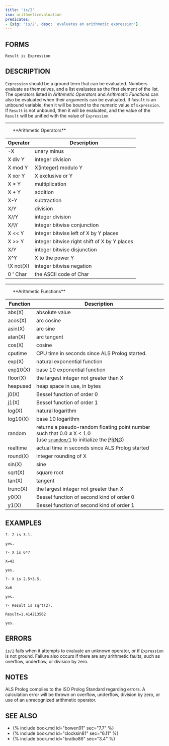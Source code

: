 ```yaml
---
title: 'is/2'
iso: arithmeticevaluation
predicates:
- {sig: 'is/2', desc: 'evaluates an arithmetic expression'}
---
```


## FORMS
```
Result is Expression
```
## DESCRIPTION

`Expression` should be a ground term that can be evaluated. Numbers evaluate as themselves, and a list evaluates as the first element of the list. The operators listed in _Arithmetic Operators_ and
_Arithmetic Functions_ can also be evaluated when their arguments can be evaluated. If `Result` is an unbound variable, then it will be bound to the numeric value of `Expression`. If `Result` is not unbound, then it will be evaluated, and the value of the `Result` will be unified with the value of `Expression`.




<hr>
&nbsp;&nbsp;&nbsp;&nbsp;&nbsp;&nbsp;**Arithmetic Operators**

|Operator|Description|
|---------|------------|
| -X | unary minus | 
| X div Y | integer division | 
| X mod Y | X(integer) modulo Y | 
| X xor Y | X exclusive or Y | 
| X * Y | multiplication | 
| X + Y | addition | 
| X-Y | subtraction | 
| X/Y | division | 
| X//Y | integer division | 
| X/\Y | integer bitwise conjunction | 
| X << Y | integer bitwise left of X by Y places | 
| X >> Y | integer bitwise right shift of X by Y places | 
| X\/Y | integer bitwise disjunction | 
| X^Y | X to the power Y | 
| \X not(X) | integer bitwise negation | 
| 0 ' Char | the ASCII code of Char | 



<hr>
&nbsp;&nbsp;&nbsp;&nbsp;&nbsp;&nbsp;**Arithmetic Functions**

|Function|Description|
|---------|------------|
| abs(X) | absolute value | 
| acos(X) | arc cosine | 
| asin(X) | arc sine | 
| atan(X) | arc tangent | 
| cos(X) | cosine | 
| cputime | CPU time in seconds since ALS Prolog started. | 
| exp(X) | natural exponential function | 
| exp10(X) | base 10 exponential function | 
| floor(X) | the largest integer not greater than X | 
| heapused | heap space in use, in bytes | 
| j0(X) | Bessel function of order 0 | 
| j1(X) | Bessel function of order 1 | 
| log(X) | natural logarithm | 
| log10(X) | base 10 logarithm | 
| random | returns a <span id=random>pseudo-random</span> floating point number such that 0.0 ≤ X < 1.0<br>(use [`srandom/1`](srandom.html) to initialize the <abbr title="Psuedo-Random Number Generator">PRNG</abbr>) |
| realtime | actual  time in seconds since ALS Prolog started | 
| round(X) | integer rounding of X | 
| sin(X) | sine | 
| sqrt(X) | square root | 
| tan(X) | tangent | 
| trunc(X) | the largest integer not greater than X | 
| y0(X) | Bessel function of second kind of order 0 | 
| y1(X) | Bessel function of second kind of order 1 | 




## EXAMPLES
```
?- 2 is 3-1.

yes.

?- X is 6*7

X=42

yes.

?- X is 2.5+3.5.

X=6

yes.

?- Result is sqrt(2).

Result=1.414213562 

yes.
```

## ERRORS

`is/2` fails when it attempts to evaluate an unknown operator, or if `Expression` is not ground. Failure also occurs if there are any arithmetic faults, such as overflow, underflow, or division by zero.


## NOTES

ALS Prolog complies to the ISO Prolog Standard regarding errors. A calculation error will be thrown on overflow, underflow, division by zero, or use of an unrecognized arithmetic operator.


## SEE ALSO

- {% include book.md id="bowen91"    sec="7.7" %}
- {% include book.md id="clocksin81" sec="6.11" %}
- {% include book.md id="bratko86"   sec="3.4" %}
